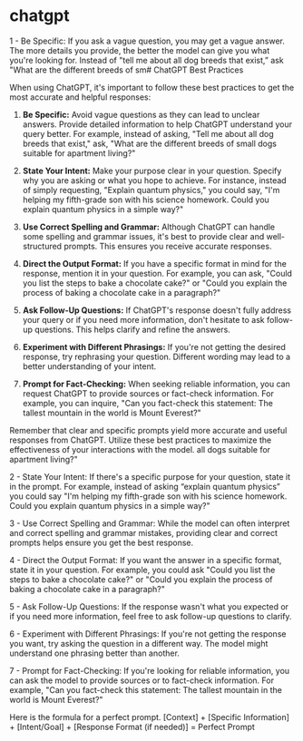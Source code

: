 # chatgpt
1 - Be Specific: If you ask a vague question, you may get a vague answer. The more details you provide, the better the model can give you what you're looking for. Instead of "tell me about all dog breeds that exist,” ask "What are the different breeds of sm# ChatGPT Best Practices

When using ChatGPT, it's important to follow these best practices to get the most accurate and helpful responses:

1. **Be Specific:** Avoid vague questions as they can lead to unclear answers. Provide detailed information to help ChatGPT understand your query better. For example, instead of asking, "Tell me about all dog breeds that exist," ask, "What are the different breeds of small dogs suitable for apartment living?"

2. **State Your Intent:** Make your purpose clear in your question. Specify why you are asking or what you hope to achieve. For instance, instead of simply requesting, "Explain quantum physics," you could say, "I'm helping my fifth-grade son with his science homework. Could you explain quantum physics in a simple way?"

3. **Use Correct Spelling and Grammar:** Although ChatGPT can handle some spelling and grammar issues, it's best to provide clear and well-structured prompts. This ensures you receive accurate responses.

4. **Direct the Output Format:** If you have a specific format in mind for the response, mention it in your question. For example, you can ask, "Could you list the steps to bake a chocolate cake?" or "Could you explain the process of baking a chocolate cake in a paragraph?"

5. **Ask Follow-Up Questions:** If ChatGPT's response doesn't fully address your query or if you need more information, don't hesitate to ask follow-up questions. This helps clarify and refine the answers.

6. **Experiment with Different Phrasings:** If you're not getting the desired response, try rephrasing your question. Different wording may lead to a better understanding of your intent.

7. **Prompt for Fact-Checking:** When seeking reliable information, you can request ChatGPT to provide sources or fact-check information. For example, you can inquire, "Can you fact-check this statement: The tallest mountain in the world is Mount Everest?"

Remember that clear and specific prompts yield more accurate and useful responses from ChatGPT. Utilize these best practices to maximize the effectiveness of your interactions with the model.
all dogs suitable for apartment living?"

2 - State Your Intent: If there's a specific purpose for your question, state it in the prompt. For example, instead of asking “explain quantum physics” you could say "I'm helping my fifth-grade son with his science homework. Could you explain quantum physics in a simple way?"

3 - Use Correct Spelling and Grammar: While the model can often interpret and correct spelling and grammar mistakes, providing clear and correct prompts helps ensure you get the best response.

4 - Direct the Output Format: If you want the answer in a specific format, state it in your question. For example, you could ask "Could you list the steps to bake a chocolate cake?" or "Could you explain the process of baking a chocolate cake in a paragraph?"

5 - Ask Follow-Up Questions: If the response wasn't what you expected or if you need more information, feel free to ask follow-up questions to clarify.

6 - Experiment with Different Phrasings: If you're not getting the response you want, try asking the question in a different way. The model might understand one phrasing better than another.

7 - Prompt for Fact-Checking: If you're looking for reliable information, you can ask the model to provide sources or to fact-check information. For example, "Can you fact-check this statement: The tallest mountain in the world is Mount Everest?"


Here is the formula for a perfect prompt.
[Context] + [Specific Information] + [Intent/Goal] + [Response Format (if needed)] = Perfect Prompt
